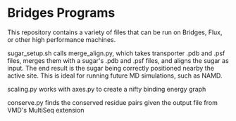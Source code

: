 # Bridges Programs

This repository contains a variety of files that can be run on Bridges, Flux, or other high performance machines. 

sugar_setup.sh calls merge_align.py, which takes transporter .pdb and .psf files, merges them with a sugar's .pdb and .psf files, and aligns the sugar
as input. The end result is the sugar being correctly positioned nearby the active site. This is ideal for running future MD simulations, such as NAMD.

scaling.py works with axes.py to create a nifty binding energy graph

conserve.py finds the conserved residue pairs given the output file from VMD's MultiSeq extension



